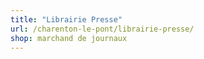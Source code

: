 ```yaml
---
title: "Librairie Presse"
url: /charenton-le-pont/librairie-presse/
shop: marchand de journaux
---
```

